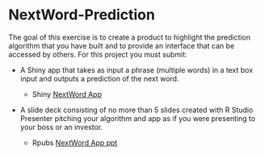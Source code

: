 # NextWord-Prediction
The goal of this exercise is to create a product to highlight the prediction algorithm that you have built and to provide an interface that can be accessed by others. For this project you must submit:

- A Shiny app that takes as input a phrase (multiple words) in a text box input and outputs a prediction of the next word.
  - Shiny [NextWord App](https://rana-elrobi.shinyapps.io/nextword-predModel/)

- A slide deck consisting of no more than 5 slides created with R Studio Presenter pitching your algorithm and app as if you were presenting to your boss or an investor.
  - Rpubs [NextWord App ppt](http://rpubs.com/Rana-ElRobi/next-word-ppt) 



